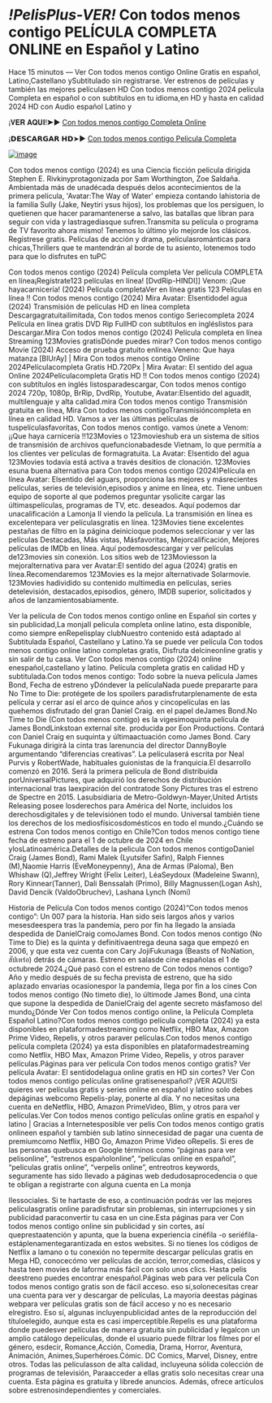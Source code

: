# *!PelisPlus-VER!* Con todos menos contigo PELÍCULA COMPLETA ONLINE en Español y Latino

Hace 15 minutos — Ver Con todos menos contigo Online Gratis en español, Latino,Castellano ySubtitulado sin registrarse. Ver estrenos de películas y también las mejores películasen HD Con todos menos contigo 2024 película Completa en español o con subtítulos en tu idioma,en HD y hasta en calidad 2024 HD con Audio español Latino y

¡𝐕𝐄𝐑 𝐀𝐐𝐔𝐈!➤► [Con todos menos contigo Completa Online](https://ivooxnews.today/pelicula-online/)

¡𝗗𝗘𝗦𝗖𝗔𝗥𝗚𝗔𝗥 𝗛𝗗➤► [Con todos menos contigo Pelicula Completa](https://ivooxnews.today/pelicula-online/)

[![image](https://github.com/con-todos-menos-contigo-online-espanol/.github/assets/162371162/6e5239c1-d29a-4d20-98c0-811469cf27fe)](https://ivooxnews.today/pelicula-online/)

Con todos menos contigo (2024) es una Ciencia ficción película dirigida Stephen E. Rivkinyprotagonizada por Sam Worthington, Zoe Saldaña. Ambientada más de unadécada después delos acontecimientos de la primera película, 'Avatar:The Way of Water' empieza contando lahistoria de la familia Sully (Jake, Neytiri ysus hijos), los problemas que los persiguen, lo quetienen que hacer paramantenerse a salvo, las batallas que libran para seguir con vida y lastragediasque sufren.Transmita su película o programa de TV favorito ahora mismo! Tenemos lo último ylo mejorde los clásicos. Regístrese gratis. Películas de acción y drama, películasrománticas para chicas,Thrillers que te mantendrán al borde de tu asiento, lotenemos todo para que lo disfrutes en tuPC


Con todos menos contigo (2024) Película completa Ver película COMPLETA en línea¡Regístrate123 películas en línea! [DvdRip-HINDI]] Venom: ¡Que hayacarnicería! (2024) Película completaVer en línea gratis 123 Películas en línea !! Con todos menos contigo (2024) Mira Avatar: Elsentidodel agua (2024) Transmisión de películas HD en línea completa Descargagratuitailimitada, Con todos menos contigo Seriecompleta 2024 Película en línea gratis DVD Rip FullHD con subtítulos en ingléslistos para Descargar.Mira Con todos menos contigo (2024) Película completa en línea Streaming 123Movies gratisDónde puedes mirar? Con todos menos contigo Movie (2024) Acceso de prueba gratuito enlínea.Veneno: Que haya matanza [BlUrAy] | Mira Con todos menos contigo Online 2024Películacompleta Gratis HD.720Px | Mira Avatar: El sentido del agua Online 2024Películacompleta Gratis HD !! Con todos menos contigo (2024) con subtítulos en inglés listosparadescargar, Con todos menos contigo 2024 720p, 1080p, BrRip, DvdRip, Youtube, Avatar:Elsentido del aguadit, multilenguaje y alta calidad.mira Con todos menos contigo Transmisión gratuita en línea, Mira Con todos menos contigoTransmisióncompleta en línea en calidad HD. Vamos a ver las últimas películas de tuspelículasfavoritas, Con todos menos contigo. vamos únete a Venom: ¡¡Que haya carnicería !!123Movies o 123movieshub era un sistema de sitios de transmisión de archivos quefuncionabadesde Vietnam, lo que permitía a los clientes ver películas de formagratuita. La Avatar: Elsentido del agua 123Movies todavía está activa a través desitios de clonación. 123Movies esuna buena alternativa para Con todos menos contigo (2024)Película en línea Avatar: Elsentido del aguars, proporciona las mejores y másrecientes películas, series de televisión,episodios y anime en línea, etc. Tiene unbuen equipo de soporte al que podemos preguntar ysolicite cargar las últimaspelículas, programas de TV, etc. deseados. Aquí podemos dar unacalificación a Lamonja II viendo la película. La transmisión en línea es excelentepara ver películasgratis en línea. 123Movies tiene excelentes pestañas de filtro en la página deinicioque podemos seleccionar y ver las películas Destacadas, Más vistas, Másfavoritas, Mejorcalificación, Mejores películas de IMDb en línea. Aquí podemosdescargar y ver películas de123movies sin conexión. Los sitios web de 123Moviesson la mejoralternativa para ver Avatar:El sentido del agua (2024) gratis en línea.Recomendaremos 123Movies es la mejor alternativade Solarmovie. 123Movies hadividido su contenido multimedia en películas, series detelevisión, destacados,episodios, género, IMDB superior, solicitados y años de lanzamientosabiamente.


Ver la película de Con todos menos contigo online en Español sin cortes y sin publicidad,La monjaII pelicula completa online latino, esta disponible, como siempre enRepelisplay clubNuestro contenido está adaptado al Subtitulada Español, Castellano y Latino.Ya se puede ver película Con todos menos contigo online latino completas gratis, Disfruta delcineonline gratis y sin salir de tu casa. Ver Con todos menos contigo (2024) online enespañol,castellano y latino. Película completa gratis en calidad HD y subtitulada.Con todos menos contigo: Todo sobre la nueva película James Bond, Fecha de estreno yDóndever la películaNada puede prepararte para No Time to Die: protégete de los spoilers paradisfrutarplenamente de esta película y cerrar así el arco de quince años y cincopelículas en las quehemos disfrutado del gran Daniel Craig. en el papel deJames Bond.No Time to Die (Con todos menos contigo) es la vigesimoquinta película de James BondLinkstoan external site. producida por Eon Productions. Contará con Daniel Craig en suquinta y últimaactuación como James Bond. Cary Fukunaga dirigirá la cinta tras larenuncia del director DannyBoyle argumentando “diferencias creativas”. La películaserá escrita por Neal Purvis y RobertWade, habituales guionistas de la franquicia.El desarrollo comenzó en 2016. Será la primera película de Bond distribuida porUniversalPictures, que adquirió los derechos de distribución internacional tras laexpiración del contratode Sony Pictures tras el estreno de Spectre en 2015. Lasubsidiaria de Metro-Goldwyn-Mayer,United Artists Releasing posee losderechos para América del Norte, incluidos los derechosdigitales y de televisiónen todo el mundo. Universal también tiene los derechos de los mediosfísicosdomésticos en todo el mundo.¿Cuándo se estrena Con todos menos contigo en Chile?Con todos menos contigo tiene fecha de estreno para el 1 de octubre de 2024 en Chile ylosLatinoamérica.Detalles de la pelicula Con todos menos contigoDaniel Craig (James Bond), Rami Malek (Lyutsifer Safin), Ralph Fiennes (M),Naomie Harris (EveMoneypenny), Ana de Armas (Paloma), Ben Whishaw (Q),Jeffrey Wright (Felix Leiter), LéaSeydoux (Madeleine Swann), Rory Kinnear(Tanner), Dali Benssalah (Primo), Billy Magnussen(Logan Ash), David Dencik (ValdoObruchev), Lashana Lynch (Nomi)


Historia de Película Con todos menos contigo (2024)“Con todos menos contigo”: Un 007 para la historia. Han sido seis largos años y varios mesesdeespera tras la pandemia, pero por fin ha llegado la ansiada despedida de DanielCraig comoJames Bond. Con todos menos contigo (No Time to Die) es la quinta y definitivaentrega deuna saga que empezó en 2006, y que esta vez cuenta con Cary JojiFukunaga (Beasts of NoNation, สัปเหร่อ) detrás de cámaras. Estreno en salasde cine españolas el 1 de octubrede 2024.¿Qué pasó con el estreno de Con todos menos contigo?Año y medio después de su fecha prevista de estreno, que ha sido aplazado envarias ocasionespor la pandemia, llega por fin a los cines Con todos menos contigo (No timeto die), lo últimode James Bond, una cinta que supone la despedida de DanielCraig del agente secreto másfamoso del mundo¿Dónde Ver Con todos menos contigo online, la Película Completa Español Latino?Con todos menos contigo película completa (2024) ya esta disponibles en plataformadestreaming como Netflix, HBO Max, Amazon Prime Video, Repelis, y otros paraver películas.Con todos menos contigo película completa (2024) ya esta disponibles en plataformadestreaming como Netflix, HBO Max, Amazon Prime Video, Repelis, y otros paraver películas.Páginas para ver pelicula Con todos menos contigo gratis? Ver película Avatar: El sentidodelagua online gratis en HD sin cortes? Ver Con todos menos contigo películas online gratisenespañol? ¡VER AQUI!Si quieres ver películas gratis y series online en español y latino solo debes depáginas webcomo Repelis-play, ponerte al día. Y no necesitas una cuenta en deNetflix, HBO, Amazon PrimeVideo, Blim, y otros para ver películas.Ver Con todos menos contigo películas online gratis en español y latino | Gracias a Internetesposible ver pelis Con todos menos contigo gratis onlineen español y también sub latino sinnecesidad de pagar una cuenta de premiumcomo Netflix, HBO Go, Amazon Prime Video oRepelis. Si eres de las personas quebusca en Google términos como “páginas para ver pelisonline”, “estrenos españolonline”, “películas online en español”, “películas gratis online”, “verpelis online”, entreotros keywords, seguramente has sido llevado a páginas web dedudosaprocedencia o que te obligan a registrarte con alguna cuenta en La monja


IIessociales. Si te hartaste de eso, a continuación podrás ver las mejores películasgratis online paradisfrutar sin problemas, sin interrupciones y sin publicidad paraconvertir tu casa en un cine.Esta páginas para ver Con todos menos contigo online sin publicidad y sin cortes, así queprestaatención y apunta, que la buena experiencia cinéfila -o seriéfila- estáplenamentegarantizada en estos websites. Si no tienes los códigos de Netflix a lamano o tu conexión no tepermite descargar películas gratis en Mega HD, conocecómo ver películas de acción, terror,comedias, clásicos y hasta teen movies de laforma más fácil con solo unos clics. Hasta pelis deestreno puedes encontrar enespañol.Páginas web para ver película Con todos menos contigo gratis son de fácil acceso. eso sí,solonecesitas crear una cuenta para ver y descargar de películas, La mayoría deestas páginas webpara ver películas gratis son de fácil acceso y no es necesario elregistro. Eso sí, algunas incluyenpublicidad antes de la reproducción del títuloelegido, aunque esta es casi imperceptible.Repelis es una plataforma donde puedesver películas de manera gratuita sin publicidad y legalcon un amplio catálogo depelículas, donde el usuario puede filtrar los filmes por el género, esdecir, Romance,Acción, Comedia, Drama, Horror, Aventura, Animación, Animes,Superhéroes.Cómic. DC Comics, Marvel, Disney, entre otros. Todas las películasson de alta calidad, incluyeuna sólida colección de programas de televisión, Paraacceder a ellas gratis solo necesitas crear una cuenta. Esta página es gratuita y librede anuncios. Además, ofrece artículos sobre estrenosindependientes y comerciales.

